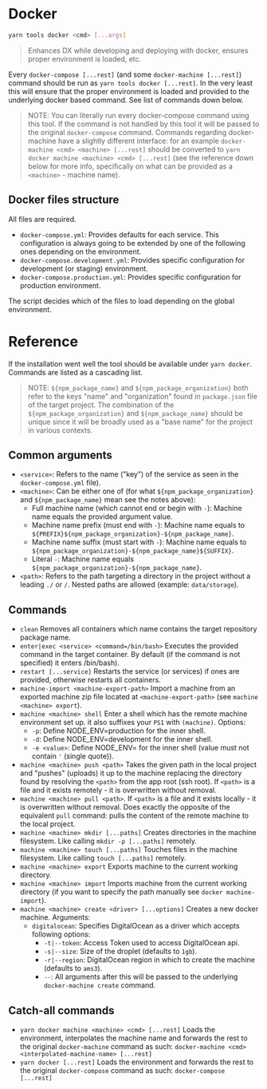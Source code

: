 # Docker

```bash
yarn tools docker <cmd> [...args]
```

> Enhances DX while developing and deploying with docker, ensures proper environment is loaded, etc.

Every `docker-compose [...rest]` (and some `docker-machine [...rest]`) command should be run as `yarn tools docker [...rest]`. In the very least this will ensure that the proper environment is loaded and provided to the underlying docker based command. See list of commands down below.

> NOTE: You can literally run every docker-compose command using this tool. If the command is not handled by this tool it will be passed to the original `docker-compose` command. Commands regarding docker-machine have a slightly different interface: for an example `docker-machine <cmd> <machine> [...rest]` should be converted to `yarn docker machine <machine> <cmd> [...rest]` (see the reference down below for more info, specifically on what can be provided as a `<machine>` - machine name).

## Docker files structure

All files are required.

- `docker-compose.yml`: Provides defaults for each service. This configuration is always going to be extended by one of the following ones depending on the environment.
- `docker-compose.development.yml`: Provides specific configuration for development (or staging) environment.
- `docker-compose.production.yml`: Provides specific configuration for production environment.

The script decides which of the files to load depending on the global environment.

# Reference

If the installation went well the tool should be available under `yarn docker`. Commands are listed as a cascading list.

> NOTE: `${npm_package_name}` and `${npm_package_organization}` both refer to the keys "name" and "organization" found in `package.json` file of the target project. The combination of the `${npm_package_organization}` and `${npm_package_name}` should be unique since it will be broadly used as a "base name" for the project in various contexts.

## Common arguments

- `<service>`: Refers to the name ("key") of the service as seen in the `docker-compose.yml` file).
- `<machine>`: Can be either one of (for what `${npm_package_organization}` and `${npm_package_name}` mean see the notes above):
  - Full machine name (which cannot end or begin with `-`): Machine name equals the provided argument value.
  - Machine name prefix (must end with `-`): Machine name equals to `${PREFIX}${npm_package_organization}-${npm_package_name}`.
  - Machine name suffix (must start with `-`): Machine name equals to `${npm_package_organization}-${npm_package_name}${SUFFIX}`.
  - Literal `-`: Machine name equals `${npm_package_organization}-${npm_package_name}`.
- `<path>`: Refers to the path targeting a directory in the project without a leading `./` or `/`. Nested paths are allowed (example: `data/storage`).

## Commands

- `clean`
  Removes all containers which name contains the target repository package name.
- `enter|exec <service> <command=/bin/bash>`
  Executes the provided command in the target container. By default (if the command is not specified) it enters /bin/bash).
- `restart [...service]`
  Restarts the service (or services) if ones are provided, otherwise restarts all containers.
- `machine-import <machine-export-path>`
  Import a machine from an exported machine zip file located at `<machine-export-path>` (see `machine <machine> export`).
- `machine <machine> shell`
  Enter a shell which has the remote machine environment set up. it also suffixes your `PS1` with `(machine)`.
  Options:
  - `-p`: Define NODE_ENV=production for the inner shell.
  - `-d`: Define NODE_ENV=development for the inner shell.
  - `-e <value>`: Define NODE_ENV=<value> for the inner shell (value must not contain `'` (single quote)).
- `machine <machine> push <path>`
  Takes the given path in the local project and "pushes" (uploads) it up to the machine replacing the directory found by resolving the `<path>` from the app root (ssh root). If `<path>` is a file and it exists remotely - it is overwritten without removal.
- `machine <machine> pull <path>`. If `<path>` is a file and it exists locally - it is overwritten without removal.
  Does exactly the opposite of the equivalent `pull` command: pulls the content of the remote machine to the local project.
- `machine <machine> mkdir [...paths]`
  Creates directories in the machine filesystem. Like calling `mkdir -p [...paths]` remotely.
- `machine <machine> touch [...paths]`
  Touches files in the machine filesystem. Like calling `touch [...paths]` remotely.
- `machine <machine> export`
  Exports machine to the current working directory.
- `machine <machine> import`
  Imports machine from the current working directory (if you want to specify the path manually see `docker machine-import`).
- `machine <machine> create <driver> [...options]`
  Creates a new docker machine. Arguments:
  - `digitalocean`: Specifies DigitalOcean as a driver which accepts following options:
    - `-t|--token`: Access Token used to access DigitalOcean api.
    - `-s|--size`: Size of the droplet (defaults to `1gb`).
    - `-r|--region`: DigitalOcean region in which to create the machine (defaults to `ams3`).
    - `--`: All arguments after this will be passed to the underlying `docker-machine create` command.

## Catch-all commands

- `yarn docker machine <machine> <cmd> [...rest]`
  Loads the environment, interpolates the machine name and forwards the rest to the original `docker-machine` command as such: `docker-machine <cmd> <interpolated-machine-name> [...rest]`
- `yarn docker [...rest]`
  Loads the environment and forwards the rest to the original `docker-compose` command as such: `docker-compose [...rest]`
